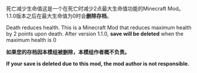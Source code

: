 死亡减少生命值这是一个在死亡时减少2点最大生命值功能的Minecraft Mod。1.1.0版本之后在最大生命值为0时会**删除存档**。

Death reduces health. This is a Minecraft Mod that reduces maximum health by 2 points upon death. After version 1.1.0, **save will be deleted** when the maximum health is 0

**如果您的存档因本模组被删除，本模组作者概不负责。**

**If your save is deleted due to this mod, the mod author is not responsible.**




